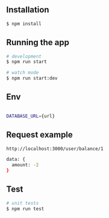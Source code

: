 ## Installation

```bash
$ npm install
```

## Running the app

```bash
# development
$ npm run start

# watch mode
$ npm run start:dev

```

## Env

```bash

DATABASE_URL={url}

```

## Request example

```bash
http://localhost:3000/user/balance/1

data: {
  amount: -2
}
```

## Test

```bash
# unit tests
$ npm run test

```



